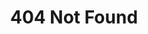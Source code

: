 ---
title: '404 Not Found'
template: splash
editUrl: false
hero:
    title: '404 Not Found'
    tagline: 'The page you are looking for does not exist.'
---